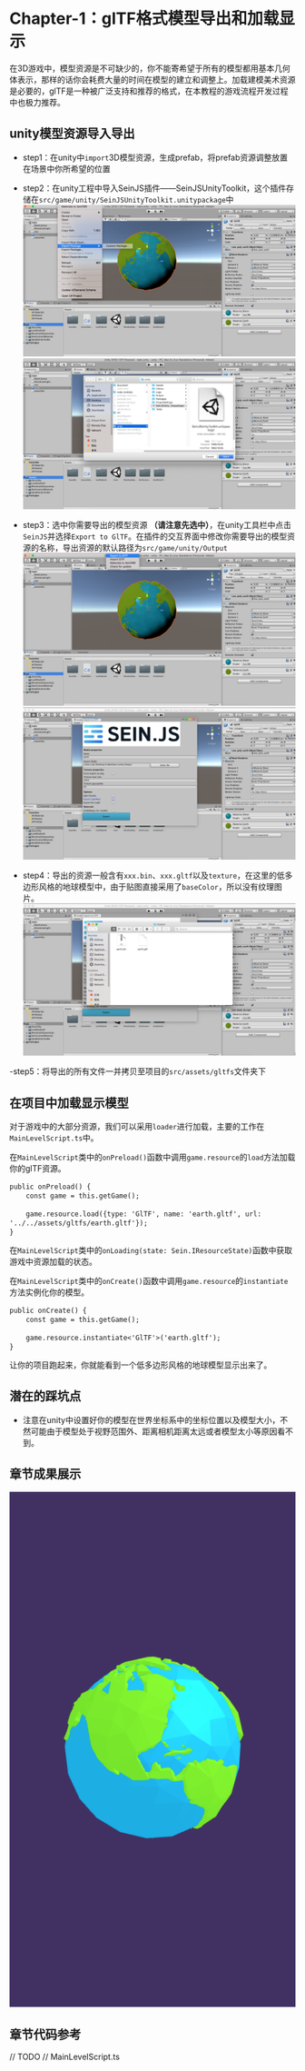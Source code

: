 # Chapter-1：glTF格式模型导出和加载显示

在3D游戏中，模型资源是不可缺少的，你不能寄希望于所有的模型都用基本几何体表示，那样的话你会耗费大量的时间在模型的建立和调整上。加载建模美术资源是必要的，glTF是一种被广泛支持和推荐的格式，在本教程的游戏流程开发过程中也极力推荐。

## unity模型资源导入导出

- step1：在unity中``import``3D模型资源，生成prefab，将prefab资源调整放置在场景中你所希望的位置

- step2：在unity工程中导入SeinJS插件——SeinJSUnityToolkit，这个插件存储在``src/game/unity/SeinJSUnityToolkit.unitypackage``中
![import SeinJS plugin](./img/chapter1-0.png)
![import SeinJS plugin](./img/chapter1-1.png)

- step3：选中你需要导出的模型资源 **（请注意先选中）**，在unity工具栏中点击``SeinJS``并选择``Export to GlTF``。在插件的交互界面中修改你需要导出的模型资源的名称，导出资源的默认路径为``src/game/unity/Output``
![import SeinJS plugin](./img/chapter1-2.png)
![import SeinJS plugin](./img/chapter1-3.png)

- step4：导出的资源一般含有``xxx.bin``、``xxx.gltf``以及``texture``，在这里的低多边形风格的地球模型中，由于贴图直接采用了``baseColor``，所以没有纹理图片。
![import SeinJS plugin](./img/chapter1-5.png)

-step5：将导出的所有文件一并拷贝至项目的``src/assets/gltfs``文件夹下

## 在项目中加载显示模型

对于游戏中的大部分资源，我们可以采用``loader``进行加载，主要的工作在``MainLevelScript.ts``中。

在``MainLevelScript``类中的``onPreload()``函数中调用``game.resource``的``load``方法加载你的glTF资源。

```
public onPreload() {
    const game = this.getGame();

    game.resource.load({type: 'GlTF', name: 'earth.gltf', url: '../../assets/gltfs/earth.gltf'});
}
```

在``MainLevelScript``类中的``onLoading(state: Sein.IResourceState)``函数中获取游戏中资源加载的状态。

在``MainLevelScript``类中的``onCreate()``函数中调用``game.resource``的``instantiate``方法实例化你的模型。

```
public onCreate() {
    const game = this.getGame();

    game.resource.instantiate<'GlTF'>('earth.gltf');
}
```

让你的项目跑起来，你就能看到一个低多边形风格的地球模型显示出来了。

## 潜在的踩坑点

- 注意在unity中设置好你的模型在世界坐标系中的坐标位置以及模型大小，不然可能由于模型处于视野范围外、距离相机距离太远或者模型太小等原因看不到。

## 章节成果展示

![fruit-show-1-0](./img/chapter1-6.png)

## 章节代码参考

// TODO
// MainLevelScript.ts

